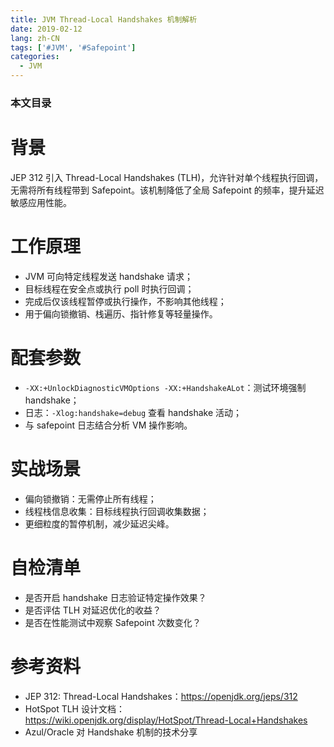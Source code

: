 ```yaml
---
title: JVM Thread-Local Handshakes 机制解析
date: 2019-02-12
lang: zh-CN
tags: ['#JVM', '#Safepoint']
categories:
  - JVM
---
```


### 本文目录
<!-- toc -->

# 背景
JEP 312 引入 Thread-Local Handshakes (TLH)，允许针对单个线程执行回调，无需将所有线程带到 Safepoint。该机制降低了全局 Safepoint 的频率，提升延迟敏感应用性能。

# 工作原理
- JVM 可向特定线程发送 handshake 请求；
- 目标线程在安全点或执行 poll 时执行回调；
- 完成后仅该线程暂停或执行操作，不影响其他线程；
- 用于偏向锁撤销、栈遍历、指针修复等轻量操作。

# 配套参数
- `-XX:+UnlockDiagnosticVMOptions -XX:+HandshakeALot`：测试环境强制 handshake；
- 日志：`-Xlog:handshake=debug` 查看 handshake 活动；
- 与 safepoint 日志结合分析 VM 操作影响。

# 实战场景
- 偏向锁撤销：无需停止所有线程；
- 线程栈信息收集：目标线程执行回调收集数据；
- 更细粒度的暂停机制，减少延迟尖峰。

# 自检清单
- 是否开启 handshake 日志验证特定操作效果？
- 是否评估 TLH 对延迟优化的收益？
- 是否在性能测试中观察 Safepoint 次数变化？

# 参考资料
- JEP 312: Thread-Local Handshakes：https://openjdk.org/jeps/312
- HotSpot TLH 设计文档：https://wiki.openjdk.org/display/HotSpot/Thread-Local+Handshakes
- Azul/Oracle 对 Handshake 机制的技术分享
